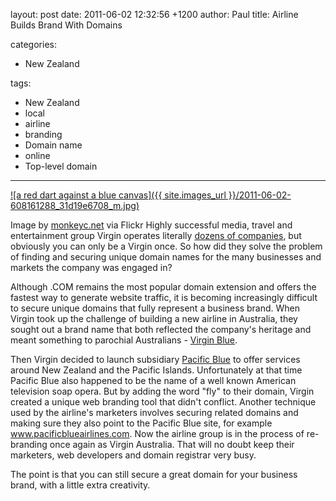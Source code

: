 layout: post
date: 2011-06-02 12:32:56 +1200
author: Paul
title: Airline Builds Brand With Domains

categories:
  - New Zealand

tags:
  - New Zealand
  - local
  - airline
  - branding
  - Domain name
  - online
  - Top-level domain

----

[![a red dart against a blue canvas]({{ site.images_url }}/2011-06-02-608161288_31d19e6708_m.jpg)](http://www.flickr.com/photos/73584213@N00/608161288)

Image by [monkeyc.net](http://www.flickr.com/photos/73584213@N00/608161288) via Flickr
Highly successful media, travel and entertainment group Virgin operates literally [dozens of companies](http://www.virgin.com/company/), but obviously you can only be a Virgin once. So how did they solve the problem of finding and securing unique domain names for the many businesses and markets the company was engaged in?

Although .COM remains the most popular domain extension and offers the fastest way to generate website traffic, it is becoming increasingly difficult to secure unique domains that fully represent a business brand. When Virgin took up the challenge of building a new airline in Australia, they sought out a brand name that both reflected the company's heritage and meant something to parochial Australians - [Virgin Blue](http://www.virginblue.com/). 

Then Virgin decided to launch subsidiary [Pacific Blue](http://archived.link/http://flypacificblue.com/) to offer services around New Zealand and the Pacific Islands. Unfortunately at that time Pacific Blue also happened to be the name of a well known American television soap opera. But by adding the word "fly" to their domain, Virgin created a unique web branding tool that didn't conflict. Another technique used by the airline's marketers involves securing related domains and making sure they also point to the Pacific Blue site, for example www.pacificblueairlines.com. Now the airline group  is in the process of re-branding once again as Virgin Australia. That will no doubt keep their marketers, web developers and domain registrar very busy.

The point is that you can still secure a great domain for your business brand, with a little extra creativity.
